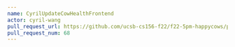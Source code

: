 ```yaml
---
name: CyrilUpdateCowHealthFrontend
actor: cyril-wang
pull_request_url: https://github.com/ucsb-cs156-f22/f22-5pm-happycows/pull/68
pull_request_num: 68
---
```

